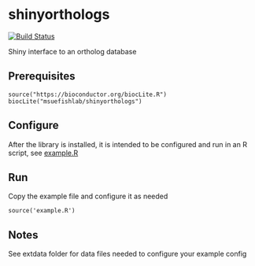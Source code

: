 # shinyorthologs

[![Build Status](https://travis-ci.org/msuefishlab/shinyorthologs.svg?branch=master)](https://travis-ci.org/msuefishlab/shinyorthologs)<Paste>

Shiny interface to an ortholog database

## Prerequisites

    source("https://bioconductor.org/biocLite.R")
    biocLite("msuefishlab/shinyorthologs")


## Configure

After the library is installed, it is intended to be configured and run in an R script, see [example.R](https://github.com/msuefishlab/shinyorthologs/tree/master/example.R)


## Run

Copy the example file and configure it as needed

    source('example.R')

## Notes

See extdata folder for data files needed to configure your example config
